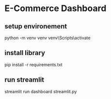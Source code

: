 # E-Commerce Dashboard

## setup environement
python -m venv venv
venv\Scripts\activate

## install library
pip install -r requirements.txt

## run streamlit
streamlit run dashboard streamlit.py
